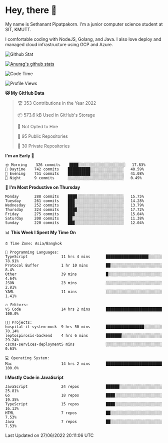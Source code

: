 # Hey, there 🙌
My name is Sethanant Pipatpakorn. I'm a junior computer science student at SIT, KMUTT.

I comfortable coding with NodeJS, Golang, and Java. I also love deploy and managed cloud infrastructure using GCP and Azure.

![Github Stat](https://github-profile-summary-cards.vercel.app/api/cards/profile-details?username=thetkpark&theme=dracula)

[![Anurag's github stats](https://github-readme-stats.vercel.app/api?username=thetkpark&count_private=true&show_icons=true&theme=tokyonight)](https://github.com/anuraghazra/github-readme-stats)

<!--START_SECTION:waka-->
![Code Time](http://img.shields.io/badge/Code%20Time-0%20secs-blue)

![Profile Views](http://img.shields.io/badge/Profile%20Views-8-blue)

**🐱 My GitHub Data** 

> 🏆 353 Contributions in the Year 2022
 > 
> 📦 573.6 kB Used in GitHub's Storage 
 > 
> 🚫 Not Opted to Hire
 > 
> 📜 95 Public Repositories 
 > 
> 🔑 30 Private Repositories  
 > 
**I'm an Early 🐤** 

```text
🌞 Morning    326 commits    ████░░░░░░░░░░░░░░░░░░░░░   17.83% 
🌆 Daytime    742 commits    ██████████░░░░░░░░░░░░░░░   40.59% 
🌃 Evening    751 commits    ██████████░░░░░░░░░░░░░░░   41.08% 
🌙 Night      9 commits      ░░░░░░░░░░░░░░░░░░░░░░░░░   0.49%

```
📅 **I'm Most Productive on Thursday** 

```text
Monday       288 commits    ████░░░░░░░░░░░░░░░░░░░░░   15.75% 
Tuesday      261 commits    ███░░░░░░░░░░░░░░░░░░░░░░   14.28% 
Wednesday    252 commits    ███░░░░░░░░░░░░░░░░░░░░░░   13.79% 
Thursday     324 commits    ████░░░░░░░░░░░░░░░░░░░░░   17.72% 
Friday       275 commits    ███░░░░░░░░░░░░░░░░░░░░░░   15.04% 
Saturday     208 commits    ██░░░░░░░░░░░░░░░░░░░░░░░   11.38% 
Sunday       220 commits    ███░░░░░░░░░░░░░░░░░░░░░░   12.04%

```


📊 **This Week I Spent My Time On** 

```text
⌚︎ Time Zone: Asia/Bangkok

💬 Programming Languages: 
TypeScript               11 hrs 4 mins       ███████████████████░░░░░░   78.91% 
Protocol Buffer          1 hr 10 mins        ██░░░░░░░░░░░░░░░░░░░░░░░   8.4% 
Other                    39 mins             █░░░░░░░░░░░░░░░░░░░░░░░░   4.64% 
JSON                     23 mins             ░░░░░░░░░░░░░░░░░░░░░░░░░   2.81% 
YAML                     11 mins             ░░░░░░░░░░░░░░░░░░░░░░░░░   1.41%

🔥 Editors: 
VS Code                  14 hrs 2 mins       █████████████████████████   100.0%

🐱‍💻 Projects: 
hospital-it-system-mock  9 hrs 50 mins       █████████████████░░░░░░░░   70.14% 
leptospirosis-backend    4 hrs 6 mins        ███████░░░░░░░░░░░░░░░░░░   29.24% 
cscms-services-deployment5 mins              ░░░░░░░░░░░░░░░░░░░░░░░░░   0.63%

💻 Operating System: 
Mac                      14 hrs 2 mins       █████████████████████████   100.0%

```

**I Mostly Code in JavaScript** 

```text
JavaScript               24 repos            ██████░░░░░░░░░░░░░░░░░░░   25.81% 
Go                       18 repos            ████░░░░░░░░░░░░░░░░░░░░░   19.35% 
TypeScript               15 repos            ████░░░░░░░░░░░░░░░░░░░░░   16.13% 
HTML                     7 repos             ██░░░░░░░░░░░░░░░░░░░░░░░   7.53% 
Java                     7 repos             ██░░░░░░░░░░░░░░░░░░░░░░░   7.53%

```



 Last Updated on 27/06/2022 20:11:06 UTC
<!--END_SECTION:waka-->
